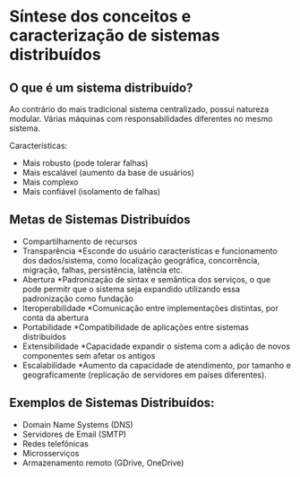 # Síntese dos conceitos e caracterização de sistemas distribuídos

## O que é um sistema distribuído?

Ao contrário do mais tradicional sistema centralizado, possui natureza modular.
Várias máquinas com responsabilidades diferentes no mesmo sistema.

Características:

- Mais robusto (pode tolerar falhas)
- Mais escalável (aumento da base de usuários)
- Mais complexo
- Mais confiável (isolamento de falhas)

## Metas de Sistemas Distribuídos

- Compartilhamento de recursos
- Transparência
    *Esconde do usuário características e funcionamento dos dados/sistema, como localização geográfica, concorrência, migração, falhas, persistência, latência etc.
- Abertura
    *Padronização de sintax e semântica dos serviços, o que pode permitr que o sistema seja expandido utilizando essa padronização como fundação
- Iteroperabilidade
    *Comunicação entre implementações distintas, por conta da abertura
- Portabilidade
    *Compatibilidade de aplicações entre sistemas distribuídos
- Extensibilidade
    *Capacidade expandir o sistema com a adição de novos componentes sem afetar os antigos
- Escalabilidade
    *Aumento da capacidade de atendimento, por tamanho e geograficamente (replicação de servidores em países diferentes).

## Exemplos de Sistemas Distribuídos:

* Domain Name Systems (DNS)
* Servidores de Email (SMTP)
* Redes telefônicas
* Microsserviços
* Armazenamento remoto (GDrive, OneDrive)

